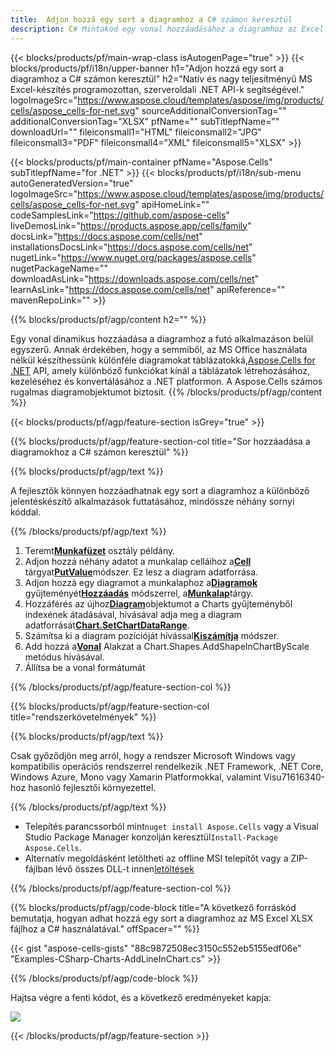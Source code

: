 ```yaml
---
title:  Adjon hozzá egy sort a diagramhoz a C# számon keresztül
description: C# Mintakód egy vonal hozzáadásához a diagramhoz az Excel programban a .NET könyvtár használatával. Ezzel a kóddal adjon hozzá egy sort a diagramhoz az MS Excelhez a VB.NET, Asp.NET vagy bármely .NET alapú alkalmazáson belül.
---
```

{{< blocks/products/pf/main-wrap-class isAutogenPage="true" >}}
{{< blocks/products/pf/i18n/upper-banner h1="Adjon hozzá egy sort a diagramhoz a C# számon keresztül" h2="Natív és nagy teljesítményű MS Excel-készítés programozottan, szerveroldali .NET API-k segítségével." logoImageSrc="https://www.aspose.cloud/templates/aspose/img/products/cells/aspose_cells-for-net.svg" sourceAdditionalConversionTag="" additionalConversionTag="XLSX" pfName="" subTitlepfName="" downloadUrl="" fileiconsmall1="HTML" fileiconsmall2="JPG" fileiconsmall3="PDF" fileiconsmall4="XML" fileiconsmall5="XLSX" >}}

{{< blocks/products/pf/main-container pfName="Aspose.Cells" subTitlepfName="for .NET" >}}
{{< blocks/products/pf/i18n/sub-menu autoGeneratedVersion="true" logoImageSrc="https://www.aspose.cloud/templates/aspose/img/products/cells/aspose_cells-for-net.svg" apiHomeLink="" codeSamplesLink="https://github.com/aspose-cells" liveDemosLink="https://products.aspose.app/cells/family" docsLink="https://docs.aspose.com/cells/net" installationsDocsLink="https://docs.aspose.com/cells/net" nugetLink="https://www.nuget.org/packages/aspose.cells" nugetPackageName="" downloadAsLink="https://downloads.aspose.com/cells/net" learnAsLink="https://docs.aspose.com/cells/net" apiReference="" mavenRepoLink="" >}}

{{% blocks/products/pf/agp/content h2="" %}}

Egy vonal dinamikus hozzáadása a diagramhoz a futó alkalmazáson belül egyszerű. Annak érdekében, hogy a semmiből, az MS Office használata nélkül készíthessünk különféle diagramokat táblázatokká,[Aspose.Cells for .NET](https://products.aspose.com/cells/net) API, amely különböző funkciókat kínál a táblázatok létrehozásához, kezeléséhez és konvertálásához a .NET platformon. A Aspose.Cells számos rugalmas diagramobjektumot biztosít.
{{% /blocks/products/pf/agp/content %}}

{{< blocks/products/pf/agp/feature-section isGrey="true" >}}

{{% blocks/products/pf/agp/feature-section-col title="Sor hozzáadása a diagramokhoz a C# számon keresztül" %}}

{{% blocks/products/pf/agp/text %}}

 A fejlesztők könnyen hozzáadhatnak egy sort a diagramhoz a különböző jelentéskészítő alkalmazások futtatásához, mindössze néhány sornyi kóddal.

{{% /blocks/products/pf/agp/text %}}

1.  Teremt[**Munkafüzet**](https://reference.aspose.com/cells/net/aspose.cells/workbook) osztály példány.
1.  Adjon hozzá néhány adatot a munkalap celláihoz a[**Cell**](https://reference.aspose.com/cells/net/aspose.cells/cell) tárgyat[**PutValue**](https://reference.aspose.com/cells/net/aspose.cells/cell/methods/putvalue/index)módszer.
 Ez lesz a diagram adatforrása.
1.  Adjon hozzá egy diagramot a munkalaphoz a[**Diagramok**](https://reference.aspose.com/cells/net/aspose.cells.charts/chartcollection) gyűjteményét[**Hozzáadás**](https://reference.aspose.com/cells/net/aspose.cells.charts/chartcollection/methods/add) módszerrel, a[**Munkalap**](https://reference.aspose.com/cells/net/aspose.cells/worksheet)tárgy.
1.  Hozzáférés az újhoz[**Diagram**](https://reference.aspose.com/cells/net/aspose.cells.charts/chart)objektumot a Charts gyűjteményből indexének átadásával, hívásával adja meg a diagram adatforrását[**Chart.SetChartDataRange**](https://https://reference.aspose.com/cells/net/aspose.cells.charts/chart/methods/setchartdatarange).
1.  Számítsa ki a diagram pozícióját hívással[**Kiszámítja**](https://https://reference.aspose.com/cells/net/aspose.cells.charts/chart/methods/Calculate) módszer.
1.  Add hozzá a[**Vonal**](https://reference.aspose.com/cells/net/aspose.cells.drawing/shape/properties/msodrawingtype) Alakzat a Chart.Shapes.AddShapeInChartByScale metódus hívásával.
1. Állítsa be a vonal formátumát

{{% /blocks/products/pf/agp/feature-section-col %}}

{{% blocks/products/pf/agp/feature-section-col title="rendszerkövetelmények" %}}

{{% blocks/products/pf/agp/text %}}

 Csak győződjön meg arról, hogy a rendszer Microsoft Windows vagy kompatibilis operációs rendszerrel rendelkezik .NET Framework, .NET Core, Windows Azure, Mono vagy Xamarin Platformokkal, valamint Visu71616340-hoz hasonló fejlesztői környezettel.

{{% /blocks/products/pf/agp/text %}}

-  Telepítés parancssorból mint<code>nuget install Aspose.Cells</code> vagy a Visual Studio Package Manager konzolján keresztül<code>Install-Package Aspose.Cells</code>.
-  Alternatív megoldásként letöltheti az offline MSI telepítőt vagy a ZIP-fájlban lévő összes DLL-t innen<a href="https://downloads.aspose.com/cells/net">letöltések</a>

{{% /blocks/products/pf/agp/feature-section-col %}}

{{% blocks/products/pf/agp/code-block title="A következő forráskód bemutatja, hogyan adhat hozzá egy sort a diagramhoz az MS Excel XLSX fájlhoz a C# használatával." offSpacer="" %}}

{{< gist "aspose-cells-gists" "88c9872508ec3150c552eb5155edf06e" "Examples-CSharp-Charts-AddLineInChart.cs" >}}

{{% /blocks/products/pf/agp/code-block %}}

Hajtsa végre a fenti kódot, és a következő eredményeket kapja:

![](line-in-chart.png)

{{< /blocks/products/pf/agp/feature-section >}}


<!-- aboutfile Starts -->
